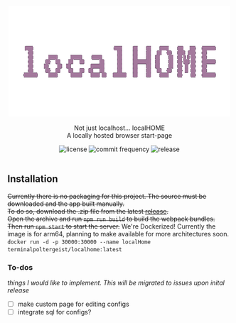 <div id="top"></div>

<!-- PROJECT LOGO -->
<br />
<div align="center">
  <a href="https://github.com/terminalPoltergeist/localHOME">
    <img src=".github/logo.png" alt="Logo" width="500" height="250">
  </a>

  <p align="center">
    Not just localhost... localHOME
    <br/>
    A locally hosted browser start-page
  </p>

  <img src="https://img.shields.io/github/license/terminalPoltergeist/localHOME?color=blue&style=for-the-badge" alt="license">
  <img src="https://img.shields.io/github/commit-activity/m/terminalPoltergeist/localHOME?color=blue&style=for-the-badge" alt="commit frequency">
  <img src="https://img.shields.io/github/v/release/terminalPoltergeist/localHOME?color=blue&style=for-the-badge" alt="release">
</div>

<br/>

## Installation
~~Currently there is no packaging for this project. The source must be downloaded and the app built manually.~~
<br/>
~~To do so, download the .zip file from the latest [release](https://github.com/terminalPoltergeist/localHOME/releases).~~
<br/>
~~Open the archive and run ```npm run build``` to build the webpack bundles.~~
<br/>
~~Then run ```npm start``` to start the server.~~
We're Dockerized! Currently the image is for arm64, planning to make available for more architectures soon.
<br/>
```docker run -d -p 30000:30000 --name localHome terminalpoltergeist/localhome:latest```


### To-dos
*things I would like to implement. This will be migrated to issues upon inital release*

- [ ] make custom page for editing configs
- [ ] integrate sql for configs?
